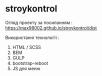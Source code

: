 # stroykontrol

Огляд проекту за посиланням : https://max98002.github.io/stroykontrol/dist

Використанні технології : 
  1. HTML / SCSS
  2. BEM
  3. GULP
  4. bootstrap-reboot
  5. JS для меню